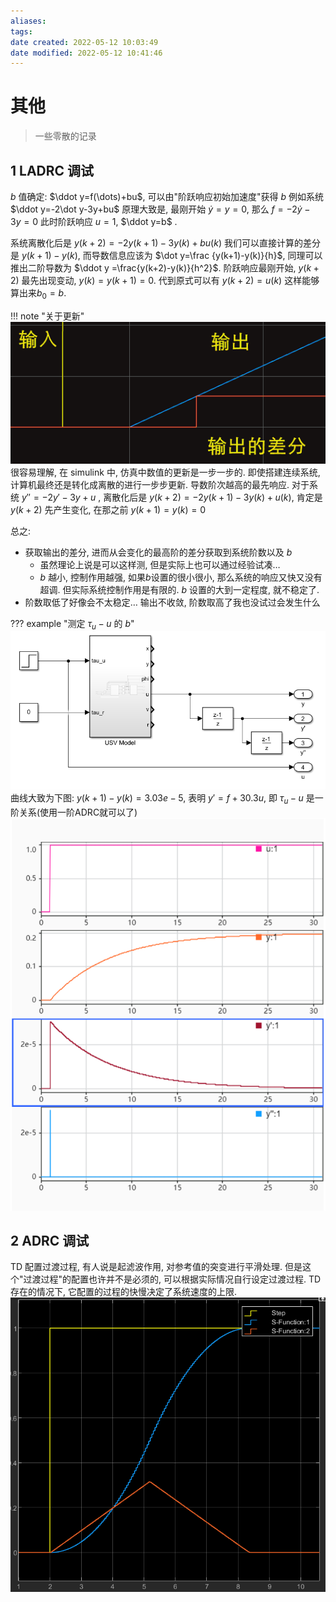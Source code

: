 ```yaml
---
aliases: 
tags: 
date created: 2022-05-12 10:03:49
date modified: 2022-05-12 10:41:46
---
```


# 其他

> 一些零散的记录

## 1 LADRC 调试

$b$ 值确定:
$\ddot y=f(\dots)+bu$, 可以由"阶跃响应初始加速度"获得 $b$
例如系统  $\ddot y=-2\dot y-3y+bu$
原理大致是, 最刚开始 $\dot y=y=0$, 那么 $f=-2\dot y-3y=0$
此时阶跃响应 $u=1$, $\ddot y=b$ .

系统离散化后是 $y(k+2)=−2y(k+1)−3y(k)+bu(k)$
我们可以直接计算的差分是 $y(k+1)-y(k)$, 而导数信息应该为 $\dot y=\frac {y(k+1)-y(k)}{h}$,
同理可以推出二阶导数为 $\ddot y =\frac{y(k+2)-y(k)}{h^2}$.
阶跃响应最刚开始, $y(k+2)$ 最先出现变动, $y(k)=y(k+1)=0$. 代到原式可以有 $y(k+2)=u(k)$ 这样能够算出来$b_0=b$.

!!! note "关于更新"
    ![](assets/其他/2022-05-12-10-07-38.png)
    很容易理解, 在 simulink 中, 仿真中数值的更新是一步一步的.
    即使搭建连续系统, 计算机最终还是转化成离散的进行一步步更新. 导数阶次越高的最先响应.
    对于系统  $y''=-2y'-3y+u$ , 离散化后是 $y(k+2)=-2y(k+1)-3y(k)+u(k)$,
    肯定是 $y(k+2)$ 先产生变化, 在那之前 $y(k+1)=y(k)=0$

总之:
- 获取输出的差分, 进而从会变化的最高阶的差分获取到系统阶数以及 $b$
    - 虽然理论上说是可以这样测, 但是实际上也可以通过经验试凑…
    - $b$ 越小, 控制作用越强, 如果$b$设置的很小很小, 那么系统的响应又快又没有超调. 但实际系统控制作用是有限的. $b$ 设置的大到一定程度, 就不稳定了.
- 阶数取低了好像会不太稳定… 输出不收敛, 阶数取高了我也没试过会发生什么

??? example "测定 $\tau_u-u$ 的 $b$"
    ![](assets/其他/2022-05-12-10-14-01.png)
    曲线大致为下图: $y(k+1)-y(k)=3.03e-5$, 表明 $y'=f+30.3u$, 即 $\tau_u-u$ 是一阶关系(使用一阶ADRC就可以了)
    ![](assets/其他/2022-05-12-10-22-24.png)

## 2 ADRC 调试

TD 配置过渡过程, 有人说是起滤波作用, 对参考值的突变进行平滑处理.
但是这个"过渡过程"的配置也许并不是必须的, 可以根据实际情况自行设定过渡过程.
TD 存在的情况下, 它配置的过程的快慢决定了系统速度的上限.
![](assets/其他/2022-05-12-10-38-55.png)

